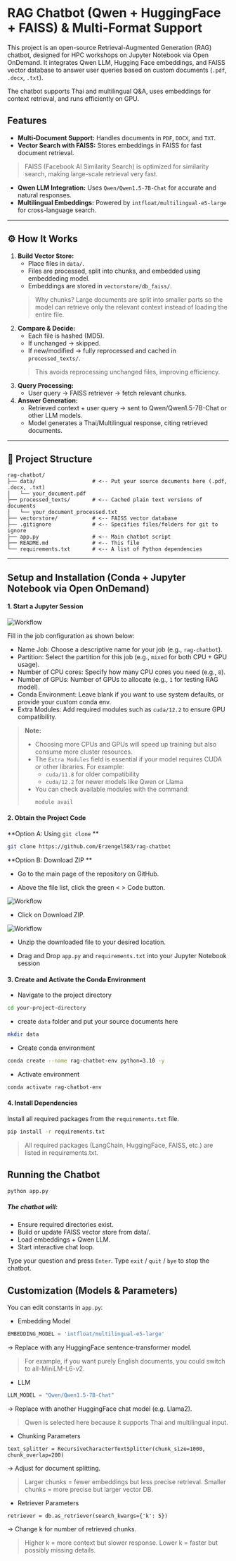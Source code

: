# RAG Chatbot (Qwen + HuggingFace + FAISS) & Multi-Format Support

This project is an open-source Retrieval-Augmented Generation (RAG) chatbot, designed for HPC workshops on Jupyter Notebook via Open OnDemand.
It integrates Qwen LLM, Hugging Face embeddings, and FAISS vector database to answer user queries based on custom documents (`.pdf`, `.docx`, `.txt`).

The chatbot supports Thai and multilingual Q&A, uses embeddings for context retrieval, and runs efficiently on GPU.

##  Features

* **Multi-Document Support:** Handles documents in `PDF`, `DOCX`, and `TXT`.
* **Vector Search with FAISS:** Stores embeddings in FAISS for fast document retrieval.
>FAISS (Facebook AI Similarity Search) is optimized for similarity search, making large-scale retrieval very fast.
* **Qwen LLM Integration:** Uses `Qwen/Qwen1.5-7B-Chat` for accurate and natural responses.
* **Multilingual Embeddings:** Powered by `intfloat/multilingual-e5-large` for cross-language search.
---

## ⚙️ How It Works

1.  **Build Vector Store:**
    * Place files in `data/`.
    * Files are processed, split into chunks, and embedded using embeddeding model.
    * Embeddings are stored in `vectorstore/db_faiss/`.
    >Why chunks? Large documents are split into smaller parts so the model can retrieve only the relevant context instead of loading the entire file.
2.  **Compare & Decide:** 
    * Each file is hashed (MD5).
    * If unchanged → skipped.
    * If new/modified → fully reprocessed and cached in `processed_texts/`.
    >This avoids reprocessing unchanged files, improving efficiency.
3.  **Query Processing:**
    * User query → FAISS retriever → fetch relevant chunks.
4.  **Answer Generation:** 
    * Retrieved context + user query → sent to Qwen/Qwen1.5-7B-Chat or other LLM models.
    * Model generates a Thai/Multilingual response, citing retrieved documents.

---

## 📂 Project Structure

```
rag-chatbot/
├── data/                  # <-- Put your source documents here (.pdf, .docx, .txt)
│   └── your_document.pdf
├── processed_texts/       # <-- Cached plain text versions of documents
│   └── your_document_processed.txt
├── vectorstore/           # <-- FAISS vector database
├── .gitignore             # <-- Specifies files/folders for git to ignore
├── app.py                 # <-- Main chatbot script
├── README.md              # <-- This file
└── requirements.txt       # <-- A list of Python dependencies
```

---

## Setup and Installation (Conda + Jupyter Notebook via Open OnDemand)

#### 1. Start a Jupyter Session
![Workflow](.github/images/Jupyter1.png)


Fill in the job configuration as shown below:

* Name Job: Choose a descriptive name for your job (e.g., `rag-chatbot`).
* Partition: Select the partition for this job (e.g., `mixed` for both CPU + GPU usage).
* Number of CPU cores: Specify how many CPU cores you need (e.g., `8`).
* Number of GPUs: Number of GPUs to allocate (e.g., `1` for testing RAG model).
* Conda Environment: Leave blank if you want to use system defaults, or provide your custom conda env.
* Extra Modules: Add required modules such as `cuda/12.2` to ensure GPU compatibility.

> **Note:**
> * Choosing more CPUs and GPUs will speed up training but also consume more cluster resources.
> * The `Extra Modules` field is essential if your model requires CUDA or other libraries. For example:
>     * `cuda/11.8` for older compatibility
>     * `cuda/12.2` for newer models like Qwen or Llama
> * You can check available modules with the command:
>     ```bash
>     module avail
>     ```

#### 2. Obtain the Project Code

**Option A: Using `git clone` **

```bash
git clone https://github.com/Erzengel583/rag-chatbot
```

**Option B: Download ZIP **

* Go to the main page of the repository on GitHub.

* Above the file list, click the green < > Code button.

![Workflow](.github/images/github1.png)

* Click on Download ZIP.

![Workflow](.github/images/github2.png)

* Unzip the downloaded file to your desired location.

* Drag and Drop `app.py` and `requirements.txt` into your Jupyter Notebook session

#### 3. Create and Activate the Conda Environment

* Navigate to the project directory

```bash
cd your-project-directory
```
* create `data` folder and put your source documents here

```bash
mkdir data
```
* Create conda environment

```bash
conda create --name rag-chatbot-env python=3.10 -y
```

* Activate environment

```bash
conda activate rag-chatbot-env
```

#### 4. Install Dependencies
Install all required packages from the `requirements.txt` file.
```bash
pip install -r requirements.txt
```
>All required packages (LangChain, HuggingFace, FAISS, etc.) are listed in requirements.txt.

## Running the Chatbot

```bash
python app.py
```
##### The chatbot will:
* Ensure required directories exist.
* Build or update FAISS vector store from data/.
* Load embeddings + Qwen LLM.
* Start interactive chat loop.

Type your question and press `Enter`.
Type `exit` / `quit` / `bye` to stop the chatbot.

## Customization (Models & Parameters)
You can edit constants in `app.py`:
* Embedding Model
```python
EMBEDDING_MODEL = 'intfloat/multilingual-e5-large'
```
→ Replace with any HuggingFace sentence-transformer model.

>For example, if you want purely English documents, you could switch to all-MiniLM-L6-v2.

* LLM
```python
LLM_MODEL = "Qwen/Qwen1.5-7B-Chat"
```
→ Replace with another HuggingFace chat model (e.g. Llama2).

>Qwen is selected here because it supports Thai and multilingual input.

* Chunking Parameters
```pyhton
text_splitter = RecursiveCharacterTextSplitter(chunk_size=1000, chunk_overlap=200)
```
→ Adjust for document splitting.

>Larger chunks = fewer embeddings but less precise retrieval. Smaller chunks = more precise but larger vector DB.

* Retriever Parameters
```pyhton
retriever = db.as_retriever(search_kwargs={'k': 5})
```
→ Change k for number of retrieved chunks.

>Higher k = more context but slower response. Lower k = faster but possibly missing details.